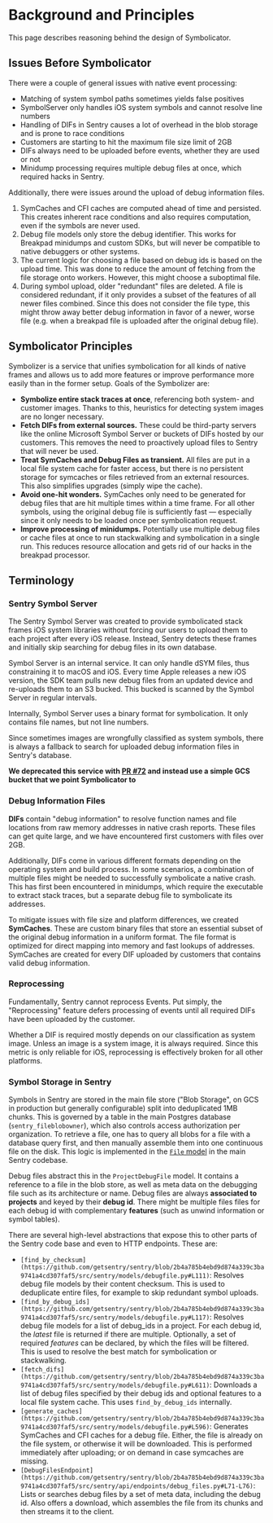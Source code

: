 # Background and Principles

This page describes reasoning behind the design of Symbolicator.

## Issues Before Symbolicator

There were a couple of general issues with native event processing:

- Matching of system symbol paths sometimes yields false positives
- SymbolServer only handles iOS system symbols and cannot resolve line numbers
- Handling of DIFs in Sentry causes a lot of overhead in the blob storage and is prone to race conditions
- Customers are starting to hit the maximum file size limit of 2GB
- DIFs always need to be uploaded before events, whether they are used or not
- Minidump processing requires multiple debug files at once, which required hacks in Sentry.

Additionally, there were issues around the upload of debug information files.

1. SymCaches and CFI caches are computed ahead of time and persisted. This creates inherent race conditions and also requires computation, even if the symbols are never used.
2. Debug file models only store the debug identifier. This works for Breakpad minidumps and custom SDKs, but will never be compatible to native debuggers or other systems.
3. The current logic for choosing a file based on debug ids is based on the upload time. This was done to reduce the amount of fetching from the file storage onto workers. However, this might choose a suboptimal file.
4. During symbol upload, older "redundant" files are deleted. A file is considered redundant, if it only provides a subset of the features of all newer files combined. Since this does not consider the file type, this might throw away better debug information in favor of a newer, worse file (e.g. when a breakpad file is uploaded after the original debug file). 

## Symbolicator Principles

Symbolizer is a service that unifies symbolication for all kinds of native frames and allows us to add more features or improve performance more easily than in the former setup. Goals of the Symbolizer are:

- **Symbolize entire stack traces at once**, referencing both system- and customer images. Thanks to this, heuristics for detecting system images are no longer necessary.
- **Fetch DIFs from external sources.** These could be third-party servers like the online Microsoft Symbol Server or buckets of DIFs hosted by our customers. This removes the need to proactively upload files to Sentry that will never be used.
- **Treat SymCaches and Debug Files as transient.** All files are put in a local file system cache for faster access, but there is no persistent storage for symcaches or files retrieved from an external resources. This also simplifies upgrades (simply wipe the cache).
- **Avoid one-hit wonders.** SymCaches only need to be generated for debug files that are hit multiple times within a time frame. For all other symbols, using the original debug file is sufficiently fast — especially since it only needs to be loaded once per symbolication request.
- **Improve processing of minidumps.** Potentially use multiple debug files or cache files at once to run stackwalking and symbolication in a single run. This reduces resource allocation and gets rid of our hacks in the breakpad processor.

## Terminology

### Sentry Symbol Server

The Sentry Symbol Server was created to provide symbolicated stack frames iOS system libraries without forcing our users to upload them to each project after every iOS release. Instead, Sentry detects these frames and initially skip searching for debug files in its own database. 

Symbol Server is an internal service. It can only handle dSYM files, thus constraining it to macOS and iOS. Every time Apple releases a new iOS version, the SDK team pulls new debug files from an updated device and re-uploads them to an S3 bucked. This bucked is scanned by the Symbol Server in regular intervals.

Internally, Symbol Server uses a binary format for symbolication. It only contains file names, but not line numbers.

Since sometimes images are wrongfully classified as system symbols, there is always a fallback to search for uploaded debug information files in Sentry's database.

**We deprecated this service with [PR #72](https://github.com/getsentry/symbolicator/pull/72) and instead use a simple GCS bucket that we point Symbolicator to**


### Debug Information Files

**DIFs** contain "debug information" to resolve function names and file locations from raw memory addresses in native crash reports. These files can get quite large, and we have encountered first customers with files over 2GB.

Additionally, DIFs come in various different formats depending on the operating system and build process. In some scenarios, a combination of multiple files might be needed to successfully symbolicate a native crash. This has first been encountered in minidumps, which require the executable to extract stack traces, but a separate debug file to symbolicate its addresses.

To mitigate issues with file size and platform differences, we created **SymCaches**. These are custom binary files that store an essential subset of the original debug information in a uniform format. The file format is optimized for direct mapping into memory and fast lookups of addresses. SymCaches are created for every DIF uploaded by customers that contains valid debug information.

### Reprocessing

Fundamentally, Sentry cannot reprocess Events. Put simply, the "Reprocessing" feature defers processing of events until all required DIFs have been uploaded by the customer. 

Whether a DIF is required mostly depends on our classification as system image. Unless an image is a system image, it is always required. Since this metric is only reliable for iOS, reprocessing is effectively broken for all other platforms.

### Symbol Storage in Sentry

Symbols in Sentry are stored in the main file store ("Blob Storage", on GCS in production but generally configurable) split into deduplicated 1MB chunks. This is governed by a table in the main Postgres database (`sentry_fileblobowner`), which also controls access authorization per organization. To retrieve a file, one has to query all blobs for a file with a database query first, and then manually assemble them into one continuous file on the disk. This logic is implemented in the [`File` model](https://github.com/getsentry/sentry/blob/2b4a785b4ebd9d874a339c3ba9741a4cd307faf5/src/sentry/models/file.py#L366) in the main Sentry codebase.

Debug files abstract this in the `ProjectDebugFile` model. It contains a reference to a file in the blob store, as well as meta data on the debugging file such as its architecture or name. Debug files are always **associated to projects** and keyed by their **debug id**. There might be multiple files files for each debug id with complementary **features** (such as unwind information or symbol tables).

There are several high-level abstractions that expose this to other parts of the Sentry code base and even to HTTP endpoints. These are:

- `[find_by_checksum](https://github.com/getsentry/sentry/blob/2b4a785b4ebd9d874a339c3ba9741a4cd307faf5/src/sentry/models/debugfile.py#L111)`: Resolves debug file models by their content checksum. This is used to deduplicate entire files, for example to skip redundant symbol uploads.
- `[find_by_debug_ids](https://github.com/getsentry/sentry/blob/2b4a785b4ebd9d874a339c3ba9741a4cd307faf5/src/sentry/models/debugfile.py#L117)`: Resolves debug file models for a list of debug_ids in a project. For each debug id, the *latest* file is returned if there are multiple. Optionally, a set of required *features* can be declared, by which the files will be filtered. This is used to resolve the best match for symbolication or stackwalking.
- `[fetch_difs](https://github.com/getsentry/sentry/blob/2b4a785b4ebd9d874a339c3ba9741a4cd307faf5/src/sentry/models/debugfile.py#L611)`: Downloads a list of debug files specified by their debug ids and optional features to a local file system cache. This uses `find_by_debug_ids` internally.
- `[generate_caches](https://github.com/getsentry/sentry/blob/2b4a785b4ebd9d874a339c3ba9741a4cd307faf5/src/sentry/models/debugfile.py#L596)`: Generates SymCaches and CFI caches for a debug file. Either, the file is already on the file system, or otherwise it will be downloaded. This is performed immediately after uploading; or on demand in case symcaches are missing.
- `[DebugFilesEndpoint](https://github.com/getsentry/sentry/blob/2b4a785b4ebd9d874a339c3ba9741a4cd307faf5/src/sentry/api/endpoints/debug_files.py#L71-L76)`: Lists or searches debug files by a set of meta data, including the debug id. Also offers a download, which assembles the file from its chunks and then streams it to the client.
